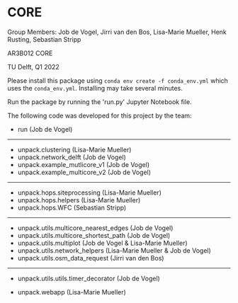 # CORE

Group Members: Job de Vogel, Jirri van den Bos, Lisa-Marie Mueller, Henk Rusting, Sebastian Stripp

AR3B012 CORE

TU Delft, Q1 2022

Please install this package using `conda env create -f conda_env.yml` which uses the `conda_env.yml`.
Installing may take several minutes.

Run the package by running the 'run.py' Jupyter Notebook file. 


The following code was developed for this project by the team:
    
- run (Job de Vogel)
---
- unpack.clustering (Lisa-Marie Mueller)
- unpack.network_delft (Job de Vogel)
- unpack.example_mutlicore_v1 (Job de Vogel)
- unpack.example_multicore_v2 (Job de Vogel)
---
- unpack.hops.siteprocessing (Lisa-Marie Mueller)
- unpack.hops.helpers (Lisa-Marie Mueller)
- unpack.hops.WFC (Sebastian Stripp)
---
- unpack.utils.multicore_nearest_edges (Job de Vogel)
- unpack.utils.multicore_shortest_path (Job de Vogel)
- unpack.utils.multiplot (Job de Vogel & Lisa-Marie Mueller)
- unpack.utils.network_helpers (Lisa-Marie Mueller & Job de Vogel)
- unpack.utils.osm_data_request (Jirri van den Bos)
---
- unpack.utils.utils.timer_decorator (Job de Vogel)


- unpack.webapp (Lisa-Marie Mueller)
